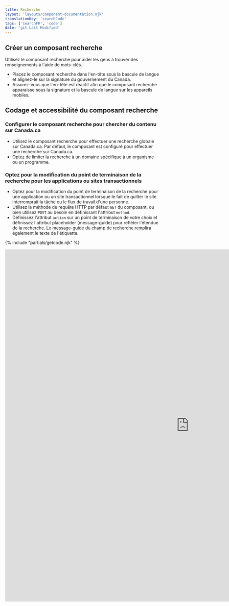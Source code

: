 ```yaml
---
title: Recherche
layout: 'layouts/component-documentation.njk'
translationKey: 'searchCode'
tags: ['searchFR', 'code']
date: 'git Last Modified'
---
```


## Créer un composant recherche

Utilisez le composant recherche pour aider les gens à trouver des renseignements à l'aide de mots-clés.

- Placez le composant recherche dans l'<gcds-link href="{{ links.header }}">en-tête</gcds-link> sous la bascule de langue et alignez-le sur la <gcds-link href="{{ links.signature }}">signature du gouvernement du Canada</gcds-link>.
- Assurez-vous que l'en-tête est réactif afin que le composant recherche apparaisse sous la signature et la bascule de langue sur les appareils mobiles.

## Codage et accessibilité du composant recherche

### Configurer le composant recherche pour chercher du contenu sur Canada.ca

- Utilisez le composant recherche pour effectuer une recherche globale sur Canada.ca. Par défaut, le composant est configuré pour effectuer une recherche sur Canada.ca.
- Optez de limiter la recherche à un domaine spécifique à un organisme ou un programme.

### Optez pour la modification du point de terminaison de la recherche pour les applications ou sites transactionnels

- Optez pour la modification du point de terminaison de la recherche pour une application ou un site transactionnel lorsque le fait de quitter le site interromprait la tâche ou le flux de travail d'une personne.
- Utilisez la méthode de requête HTTP par défaut `GET` du composant, ou bien utilisez `POST` au besoin en définissant l'attribut `method`.
- Définissez l'attribut `action` sur un point de terminaison de votre choix et définissez l'attribut placeholder (message-guide) pour refléter l'étendue de la recherche. Le message-guide du champ de recherche remplira également le texte de l'étiquette.

{% include "partials/getcode.njk" %}

<iframe
  title="Survol des propriétés et des évènements relatifs à gcds-search."
  src="https://cds-snc.github.io/gcds-components/iframe.html?viewMode=docs&demo=true&singleStory=true&id=components-search--events-properties&lang=fr"
  width="1200"
  height="1150"
  style="display: block; margin: 0 auto;"
  frameBorder="0"
  allow="clipboard-write"
></iframe>
